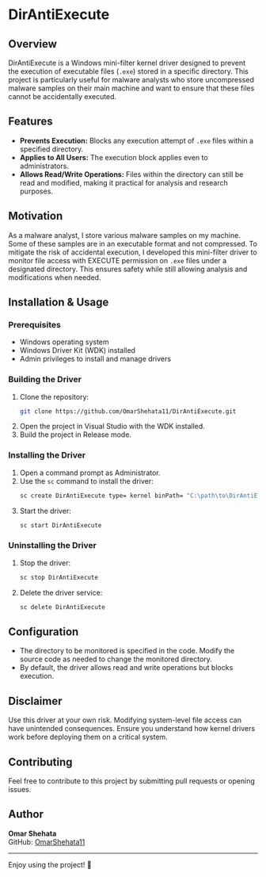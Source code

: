 # DirAntiExecute

## Overview
DirAntiExecute is a Windows mini-filter kernel driver designed to prevent the execution of executable files (`.exe`) stored in a specific directory. This project is particularly useful for malware analysts who store uncompressed malware samples on their main machine and want to ensure that these files cannot be accidentally executed.

## Features
- **Prevents Execution:** Blocks any execution attempt of `.exe` files within a specified directory.
- **Applies to All Users:** The execution block applies even to administrators.
- **Allows Read/Write Operations:** Files within the directory can still be read and modified, making it practical for analysis and research purposes.

## Motivation
As a malware analyst, I store various malware samples on my machine. Some of these samples are in an executable format and not compressed. To mitigate the risk of accidental execution, I developed this mini-filter driver to monitor file access with EXECUTE permission on `.exe` files under a designated directory. This ensures safety while still allowing analysis and modifications when needed.

## Installation & Usage
### Prerequisites
- Windows operating system
- Windows Driver Kit (WDK) installed
- Admin privileges to install and manage drivers

### Building the Driver
1. Clone the repository:
   ```bash
   git clone https://github.com/OmarShehata11/DirAntiExecute.git
   ```
2. Open the project in Visual Studio with the WDK installed.
3. Build the project in Release mode.

### Installing the Driver
1. Open a command prompt as Administrator.
2. Use the `sc` command to install the driver:
   ```bash
   sc create DirAntiExecute type= kernel binPath= "C:\path\to\DirAntiExecute.sys"
   ```
3. Start the driver:
   ```bash
   sc start DirAntiExecute
   ```

### Uninstalling the Driver
1. Stop the driver:
   ```bash
   sc stop DirAntiExecute
   ```
2. Delete the driver service:
   ```bash
   sc delete DirAntiExecute
   ```

## Configuration
- The directory to be monitored is specified in the code. Modify the source code as needed to change the monitored directory.
- By default, the driver allows read and write operations but blocks execution.

## Disclaimer
Use this driver at your own risk. Modifying system-level file access can have unintended consequences. Ensure you understand how kernel drivers work before deploying them on a critical system.

## Contributing
Feel free to contribute to this project by submitting pull requests or opening issues.

## Author
**Omar Shehata**  
GitHub: [OmarShehata11](https://github.com/OmarShehata11)

---
Enjoy using the project! 🚀

